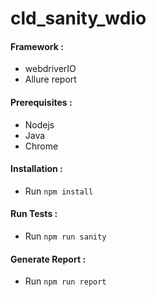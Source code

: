 # cld_sanity_wdio

#### Framework :
  * webdriverIO 
  * Allure report 

#### Prerequisites :
  * Nodejs
  * Java
  * Chrome
  
#### Installation : 
  * Run `npm install`

#### Run Tests :
  * Run `npm run sanity`

#### Generate Report :
  * Run `npm run report`
